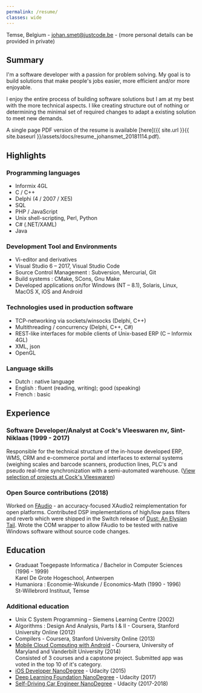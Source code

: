 ```yaml
---
permalink: /resume/
classes: wide
---
```

Temse, Belgium - johan.smet@justcode.be - (more personal details can be provided in private)

## Summary
I'm a software developer with a passion for problem solving. My goal is to build solutions that make people's jobs easier, more efficient and/or more enjoyable. 

I enjoy the entire process of building software solutions but I am at my best with the more technical aspects. I like creating structure out of nothing or determining the minimal set of required changes to adapt a existing solution to meet new demands. 

A single page PDF version of the resume is available [here]({{ site.url }}{{ site.baseurl }}/assets/docs/resume_johansmet_20181114.pdf).

## Highlights

### Programming languages
- Informix 4GL	
- C / C++
- Delphi (4 / 2007 / XE5)
- SQL
- PHP / JavaScript 
- Unix shell-scripting, Perl, Python
- C# (.NET/XAML)
- Java

### Development Tool and Environments
- Vi-editor and derivatives
- Visual Studio 6 – 2017, Visual Studio Code
- Source Control Management : Subversion, Mercurial, Git
- Build systems : CMake, SCons, Gnu Make
- Developed applications on/for Windows (NT – 8.1), Solaris, Linux, MacOS X, iOS and Android

### Technologies used in production software

- TCP-networking via sockets/winsocks (Delphi, C++)
- Multithreading / concurrency (Delphi, C++, C#)
- REST-like interfaces for mobile clients of Unix-based ERP (C – Informix 4GL)
- XML, json
- OpenGL

### Language skills
- Dutch : native language
- English : fluent (reading, writing); good (speaking)
- French : basic

## Experience
### Software Developer/Analyst at Cock's Vleeswaren nv, Sint-Niklaas (1999 - 2017)
Responsible for the technical structure of the in-house developed ERP, WMS, CRM and e-commerce portal and interfaces to external systems (weighing scales and barcode scanners, production lines, PLC's and pseudo real-time synchronization with a semi-automated warehouse. ([View selection of projects at Cock's Vleeswaren](/resume/cocks-projects))

### Open Source contributions (2018)

Worked on [FAudio](https://github.com/FNA-XNA/FAudio) - an accuracy-focused XAudio2 reimplementation for open platforms. Contributed DSP implementations of high/low pass filters and reverb which were shipped in the Switch release of [Dust: An Elysian Tail](https://www.nintendo.com/games/detail/dust-an-elysian-tail-switch). Wrote the COM wrapper to allow FAudio to be tested with native Windows software without source code changes.

## Education
- Graduaat Toegepaste Informatica / Bachelor in Computer Sciences (1996 - 1999)<br>Karel De Grote Hogeschool, Antwerpen
- Humaniora : Economie-Wiskunde / Economics-Math (1990 - 1996)<br>St-Willebrord Instituut, Temse

### Additional education
- Unix C System Programming – Siemens Learning Centre (2002)
- Algorithms : Design And Analysis, Parts I & II - Coursera, Stanford University Online (2012)
- Compilers -  Coursera, Stanford University Online (2013)
- [Mobile Cloud Computing with Android](https://www.coursera.org/account/accomplishments/specialization/5KWXWB8VZN4G) - Coursera, University of Maryland and Vanderbilt University (2014)<br>Consisted of 3 courses and a capstone project. Submitted app was voted in the top 10 of it's category.
- [iOS Developer NanoDegree](https://confirm.udacity.com/E4E9UYCL) - Udacity (2015)
- [Deep Learning Foundation NanoDegree](https://confirm.udacity.com/AKWGEZMH) - Udacity (2017)
- [Self-Driving Car Engineer NanoDegree](https://confirm.udacity.com/SWD3ESVE) - Udacity (2017-2018)
